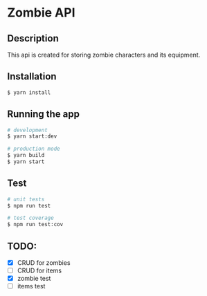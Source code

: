 # Zombie API

## Description

This api is created for storing zombie characters and its equipment.

## Installation

```bash
$ yarn install
```

## Running the app

```bash
# development
$ yarn start:dev

# production mode
$ yarn build
$ yarn start
```

## Test

```bash
# unit tests
$ npm run test

# test coverage
$ npm run test:cov
```

## TODO:

- [x] CRUD for zombies
- [ ] CRUD for items
- [x] zombie test
- [ ] items test

